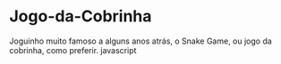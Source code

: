 # Jogo-da-Cobrinha
Joguinho muito famoso a alguns anos atrás, o Snake Game, ou jogo da cobrinha, como preferir.
javascript

